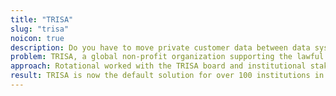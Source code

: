 ```yaml
---
title: "TRISA"
slug: "trisa"
noicon: true
description: Do you have to move private customer data between data systems? Learn how we implemented a secure peer-to-peer protocol for personally-identifiable and sensitive financial information that fulfills compliance requirements in over 20 jurisdictions worldwide.
problem: TRISA, a global non-profit organization supporting the lawful cross-border exchange of digital assets, published a white paper specifying an open source, privacy-preserving, interoperable, and secure protocol to help financial institutions comply with the Financial Action Task Force (FATF) Travel Rule for anti-money Laundering (AML) and Know Your Customer (KYC) compliance. TRISA needed a technical partner to transform their idea into a concrete and accessible solution for member institutions.
approach: Rotational worked with the TRISA board and institutional stakeholders to outline an initial product requirements document and scope a roadmap. Rotational then developed the open source repositories, built application programming interfaces (APIs), published documentation in five languages, created a sandbox environment and automated testing tools, and launched TRISA’s Global Directory Service (GDS) portal for compliance. The GDS employs public key infrastructure, is replicated across three continents and is a secure, highly-available system.
result: TRISA is now the default solution for over 100 institutions in over 20 jurisdictions, protecting sensitive PII and financial information. TRISA is also the only compliance protocol interoperable with three industry solutions. Rotational continues to support TRISA as regulations evolve, and more travel rule solutions seek to integrate with TRISA.
---
```

